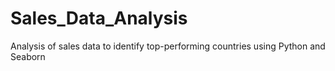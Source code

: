 # Sales_Data_Analysis
Analysis of sales data to identify top-performing countries using Python and Seaborn
